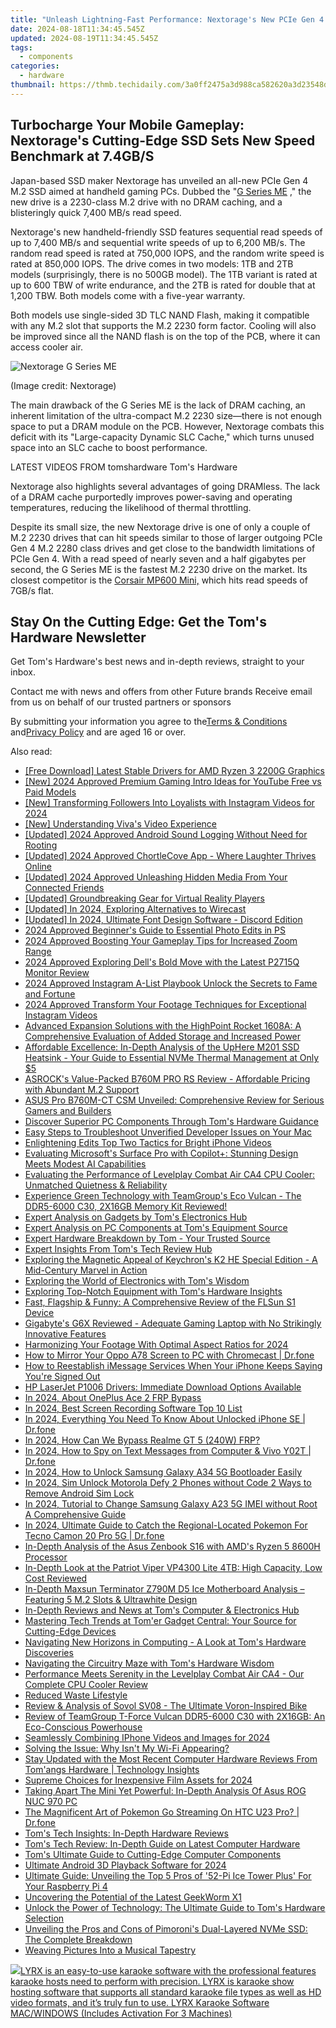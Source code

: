 ```yaml
---
title: "Unleash Lightning-Fast Performance: Nextorage's New PCIe Gen 4 SSD for Portable Gaming - Record-Breaking Speed at 7.4GB/S!"
date: 2024-08-18T11:34:45.545Z
updated: 2024-08-19T11:34:45.545Z
tags:
  - components
categories:
  - hardware
thumbnail: https://thmb.techidaily.com/3a0ff2475a3d988ca582620a3d23548d82c16dbdfb31f6e8194792291b9fef05.jpg
---
```


## Turbocharge Your Mobile Gameplay: Nextorage's Cutting-Edge SSD Sets New Speed Benchmark at 7.4GB/S

Japan-based SSD maker Nextorage has unveiled an all-new PCIe Gen 4 M.2 SSD aimed at handheld gaming PCs. Dubbed the "[G Series ME](https://www.nextorage.net/articles/240809/) ," the new drive is a 2230-class M.2 drive with no DRAM caching, and a blisteringly quick 7,400 MB/s read speed.

 Nextorage's new handheld-friendly SSD features sequential read speeds of up to 7,400 MB/s and sequential write speeds of up to 6,200 MB/s. The random read speed is rated at 750,000 IOPS, and the random write speed is rated at 850,000 IOPS. The drive comes in two models: 1TB and 2TB models (surprisingly, there is no 500GB model). The 1TB variant is rated at up to 600 TBW of write endurance, and the 2TB is rated for double that at 1,200 TBW. Both models come with a five-year warranty.

 Both models use single-sided 3D TLC NAND Flash, making it compatible with any M.2 slot that supports the M.2 2230 form factor. Cooling will also be improved since all the NAND flash is on the top of the PCB, where it can access cooler air.

![Nextorage G Series ME](https://cdn.mos.cms.futurecdn.net/jtsB8qtxGSe6m73TgENvLW-320-80.jpg)

 (Image credit: Nextorage)

 The main drawback of the G Series ME is the lack of DRAM caching, an inherent limitation of the ultra-compact M.2 2230 size—there is not enough space to put a DRAM module on the PCB. However, Nextorage combats this deficit with its "Large-capacity Dynamic SLC Cache," which turns unused space into an SLC cache to boost performance.

 LATEST VIDEOS FROM tomshardware Tom's Hardware

 Nextorage also highlights several advantages of going DRAMless. The lack of a DRAM cache purportedly improves power-saving and operating temperatures, reducing the likelihood of thermal throttling.

 Despite its small size, the new Nextorage drive is one of only a couple of M.2 2230 drives that can hit speeds similar to those of larger outgoing PCIe Gen 4 M.2 2280 class drives and get close to the bandwidth limitations of PCIe Gen 4\. With a read speed of nearly seven and a half gigabytes per second, the G Series ME is the fastest M.2 2230 drive on the market. Its closest competitor is the [Corsair MP600 Mini,](https://tools.techidaily.com) which hits read speeds of 7GB/s flat.

## Stay On the Cutting Edge: Get the Tom's Hardware Newsletter

 Get Tom's Hardware's best news and in-depth reviews, straight to your inbox.

 Contact me with news and offers from other Future brands  Receive email from us on behalf of our trusted partners or sponsors

 By submitting your information you agree to the[Terms & Conditions](https://futureplc.com/terms-conditions/) and[Privacy Policy](https://futureplc.com/privacy-policy/) and are aged 16 or over.

<ins class="adsbygoogle"
     style="display:block"
     data-ad-format="autorelaxed"
     data-ad-client="ca-pub-7571918770474297"
     data-ad-slot="1223367746"></ins>



<ins class="adsbygoogle"
     style="display:block"
     data-ad-client="ca-pub-7571918770474297"
     data-ad-slot="8358498916"
     data-ad-format="auto"
     data-full-width-responsive="true"></ins>

<span class="atpl-alsoreadstyle">Also read:</span>
<div><ul>
<li><a href="https://win-dash.techidaily.com/free-download-latest-stable-drivers-for-amd-ryzen-3-2200g-graphics/"><u>[Free Download] Latest Stable Drivers for AMD Ryzen 3 2200G Graphics</u></a></li>
<li><a href="https://youtube-lab.techidaily.com/024-approved-premium-gaming-intro-ideas-for-youtube-free-vs-paid-models/"><u>[New] 2024 Approved  Premium Gaming Intro Ideas for YouTube  Free vs Paid Models</u></a></li>
<li><a href="https://instagram-video-files.techidaily.com/new-transforming-followers-into-loyalists-with-instagram-videos-for-2024/"><u>[New] Transforming Followers Into Loyalists with Instagram Videos for 2024</u></a></li>
<li><a href="https://some-approaches.techidaily.com/new-understanding-vivas-video-experience/"><u>[New] Understanding Viva's Video Experience</u></a></li>
<li><a href="https://digital-screen-recording.techidaily.com/updated-2024-approved-android-sound-logging-without-need-for-rooting/"><u>[Updated] 2024 Approved  Android Sound Logging Without Need for Rooting</u></a></li>
<li><a href="https://fox-blue.techidaily.com/updated-2024-approved-chortlecove-app-where-laughter-thrives-online/"><u>[Updated] 2024 Approved  ChortleCove App - Where Laughter Thrives Online</u></a></li>
<li><a href="https://facebook-clips.techidaily.com/updated-2024-approved-unleashing-hidden-media-from-your-connected-friends/"><u>[Updated] 2024 Approved  Unleashing Hidden Media From Your Connected Friends</u></a></li>
<li><a href="https://some-knowledge.techidaily.com/updated-groundbreaking-gear-for-virtual-reality-players/"><u>[Updated] Groundbreaking Gear for Virtual Reality Players</u></a></li>
<li><a href="https://fox-http.techidaily.com/updated-in-2024-exploring-alternatives-to-wirecast/"><u>[Updated] In 2024, Exploring Alternatives to Wirecast</u></a></li>
<li><a href="https://discord-videos.techidaily.com/updated-in-2024-ultimate-font-design-software-discord-edition/"><u>[Updated] In 2024, Ultimate Font Design Software - Discord Edition</u></a></li>
<li><a href="https://extra-hints.techidaily.com/2024-approved-beginners-guide-to-essential-photo-edits-in-ps/"><u>2024 Approved  Beginner's Guide to Essential Photo Edits in PS</u></a></li>
<li><a href="https://extra-resources.techidaily.com/2024-approved-boosting-your-gameplay-tips-for-increased-zoom-range/"><u>2024 Approved  Boosting Your Gameplay  Tips for Increased Zoom Range</u></a></li>
<li><a href="https://fox-blue.techidaily.com/2024-approved-exploring-dells-bold-move-with-the-latest-p2715q-monitor-review/"><u>2024 Approved  Exploring Dell's Bold Move with the Latest P2715Q Monitor Review</u></a></li>
<li><a href="https://extra-support.techidaily.com/2024-approved-instagram-a-list-playbook-unlock-the-secrets-to-fame-and-fortune/"><u>2024 Approved  Instagram A-List Playbook  Unlock the Secrets to Fame and Fortune</u></a></li>
<li><a href="https://instagram-video-files.techidaily.com/2024-approved-transform-your-footage-techniques-for-exceptional-instagram-videos/"><u>2024 Approved  Transform Your Footage  Techniques for Exceptional Instagram Videos</u></a></li>
<li><a href="https://hardware-reviews.techidaily.com/advanced-expansion-solutions-with-the-highpoint-rocket-1608a-a-comprehensive-evaluation-of-added-storage-and-increased-power/"><u>Advanced Expansion Solutions with the HighPoint Rocket 1608A: A Comprehensive Evaluation of Added Storage and Increased Power</u></a></li>
<li><a href="https://hardware-reviews.techidaily.com/affordable-excellence-in-depth-analysis-of-the-uphere-m201-ssd-heatsink-your-guide-to-essential-nvme-thermal-management-at-only-5/"><u>Affordable Excellence: In-Depth Analysis of the UpHere M201 SSD Heatsink - Your Guide to Essential NVMe Thermal Management at Only $5</u></a></li>
<li><a href="https://hardware-reviews.techidaily.com/asrocks-value-packed-b760m-pro-rs-review-affordable-pricing-with-abundant-m2-support/"><u>ASROCK's Value-Packed B760M PRO RS Review - Affordable Pricing with Abundant M.2 Support</u></a></li>
<li><a href="https://hardware-reviews.techidaily.com/asus-pro-b760m-ct-csm-unveiled-comprehensive-review-for-serious-gamers-and-builders/"><u>ASUS Pro B760M-CT CSM Unveiled: Comprehensive Review for Serious Gamers and Builders</u></a></li>
<li><a href="https://hardware-reviews.techidaily.com/discover-superior-pc-components-through-toms-hardware-guidance/"><u>Discover Superior PC Components Through Tom's Hardware Guidance</u></a></li>
<li><a href="https://techtrends.techidaily.com/easy-steps-to-troubleshoot-unverified-developer-issues-on-your-mac/"><u>Easy Steps to Troubleshoot Unverified Developer Issues on Your Mac</u></a></li>
<li><a href="https://extra-lessons.techidaily.com/enlightening-edits-top-two-tactics-for-bright-iphone-videos/"><u>Enlightening Edits  Top Two Tactics for Bright iPhone Videos</u></a></li>
<li><a href="https://hardware-reviews.techidaily.com/evaluating-microsofts-surface-pro-with-copilotplus-stunning-design-meets-modest-ai-capabilities/"><u>Evaluating Microsoft's Surface Pro with Copilot+: Stunning Design Meets Modest AI Capabilities</u></a></li>
<li><a href="https://hardware-reviews.techidaily.com/evaluating-the-performance-of-levelplay-combat-air-ca4-cpu-cooler-unmatched-quietness-and-reliability/"><u>Evaluating the Performance of Levelplay Combat Air CA4 CPU Cooler: Unmatched Quietness & Reliability</u></a></li>
<li><a href="https://hardware-reviews.techidaily.com/experience-green-technology-with-teamgroups-eco-vulcan-the-ddr5-6000-c30-2x16gb-memory-kit-reviewed/"><u>Experience Green Technology with TeamGroup's Eco Vulcan - The DDR5-6000 C30, 2X16GB Memory Kit Reviewed!</u></a></li>
<li><a href="https://hardware-reviews.techidaily.com/expert-analysis-on-gadgets-by-toms-electronics-hub/"><u>Expert Analysis on Gadgets by Tom's Electronics Hub</u></a></li>
<li><a href="https://hardware-reviews.techidaily.com/expert-analysis-on-pc-components-at-toms-equipment-source/"><u>Expert Analysis on PC Components at Tom's Equipment Source</u></a></li>
<li><a href="https://hardware-reviews.techidaily.com/expert-hardware-breakdown-by-tom-your-trusted-source/"><u>Expert Hardware Breakdown by Tom - Your Trusted Source</u></a></li>
<li><a href="https://hardware-reviews.techidaily.com/expert-insights-from-toms-tech-review-hub/"><u>Expert Insights From Tom's Tech Review Hub</u></a></li>
<li><a href="https://hardware-reviews.techidaily.com/exploring-the-magnetic-appeal-of-keychrons-k2-he-special-edition-a-mid-century-marvel-in-action/"><u>Exploring the Magnetic Appeal of Keychron's K2 HE Special Edition - A Mid-Century Marvel in Action</u></a></li>
<li><a href="https://hardware-reviews.techidaily.com/exploring-the-world-of-electronics-with-toms-wisdom/"><u>Exploring the World of Electronics with Tom's Wisdom</u></a></li>
<li><a href="https://hardware-reviews.techidaily.com/exploring-top-notch-equipment-with-toms-hardware-insights/"><u>Exploring Top-Notch Equipment with Tom's Hardware Insights</u></a></li>
<li><a href="https://hardware-reviews.techidaily.com/fast-flagship-and-funny-a-comprehensive-review-of-the-flsun-s1-device/"><u>Fast, Flagship & Funny: A Comprehensive Review of the FLSun S1 Device</u></a></li>
<li><a href="https://hardware-reviews.techidaily.com/gigabytes-g6x-reviewed-adequate-gaming-laptop-with-no-strikingly-innovative-features/"><u>Gigabyte's G6X Reviewed - Adequate Gaming Laptop with No Strikingly Innovative Features</u></a></li>
<li><a href="https://some-knowledge.techidaily.com/harmonizing-your-footage-with-optimal-aspect-ratios-for-2024/"><u>Harmonizing Your Footage With Optimal Aspect Ratios for 2024</u></a></li>
<li><a href="https://screen-mirror.techidaily.com/how-to-mirror-your-oppo-a78-screen-to-pc-with-chromecast-drfone-by-drfone-android/"><u>How to Mirror Your Oppo A78 Screen to PC with Chromecast | Dr.fone</u></a></li>
<li><a href="https://fox-that.techidaily.com/how-to-reestablish-imessage-services-when-your-iphone-keeps-saying-youre-signed-out/"><u>How to Reestablish iMessage Services When Your iPhone Keeps Saying You're Signed Out</u></a></li>
<li><a href="https://win-amazing.techidaily.com/hp-laserjet-p1006-drivers-immediate-download-options-available/"><u>HP LaserJet P1006 Drivers: Immediate Download Options Available</u></a></li>
<li><a href="https://android-frp.techidaily.com/in-2024-about-oneplus-ace-2-frp-bypass-by-drfone-android/"><u>In 2024, About OnePlus Ace 2 FRP Bypass</u></a></li>
<li><a href="https://desktop-recording.techidaily.com/in-2024-best-screen-recording-software-top-10-list/"><u>In 2024, Best Screen Recording Software  Top 10 List</u></a></li>
<li><a href="https://iphone-unlock.techidaily.com/in-2024-everything-you-need-to-know-about-unlocked-iphone-se-drfone-by-drfone-ios/"><u>In 2024, Everything You Need To Know About Unlocked iPhone SE | Dr.fone</u></a></li>
<li><a href="https://android-frp.techidaily.com/in-2024-how-can-we-bypass-realme-gt-5-240w-frp-by-drfone-android/"><u>In 2024, How Can We Bypass Realme GT 5 (240W) FRP?</u></a></li>
<li><a href="https://android-location-track.techidaily.com/in-2024-how-to-spy-on-text-messages-from-computer-and-vivo-y02t-drfone-by-drfone-virtual-android/"><u>In 2024, How to Spy on Text Messages from Computer & Vivo Y02T | Dr.fone</u></a></li>
<li><a href="https://android-unlock.techidaily.com/in-2024-how-to-unlock-samsung-galaxy-a34-5g-bootloader-easily-by-drfone-android/"><u>In 2024, How to Unlock Samsung Galaxy A34 5G Bootloader Easily</u></a></li>
<li><a href="https://sim-unlock.techidaily.com/in-2024-sim-unlock-motorola-defy-2-phones-without-code-2-ways-to-remove-android-sim-lock-by-drfone-android/"><u>In 2024, Sim Unlock Motorola Defy 2 Phones without Code 2 Ways to Remove Android Sim Lock</u></a></li>
<li><a href="https://sim-unlock.techidaily.com/in-2024-tutorial-to-change-samsung-galaxy-a23-5g-imei-without-root-a-comprehensive-guide-by-drfone-android/"><u>In 2024, Tutorial to Change Samsung Galaxy A23 5G IMEI without Root A Comprehensive Guide</u></a></li>
<li><a href="https://android-pokemon-go.techidaily.com/in-2024-ultimate-guide-to-catch-the-regional-located-pokemon-for-tecno-camon-20-pro-5g-drfone-by-drfone-virtual-android/"><u>In 2024, Ultimate Guide to Catch the Regional-Located Pokemon For Tecno Camon 20 Pro 5G | Dr.fone</u></a></li>
<li><a href="https://hardware-reviews.techidaily.com/in-depth-analysis-of-the-asus-zenbook-s16-with-amds-ryzen-5-8600h-processor/"><u>In-Depth Analysis of the Asus Zenbook S16 with AMD's Ryzen 5 8600H Processor</u></a></li>
<li><a href="https://hardware-reviews.techidaily.com/in-depth-look-at-the-patriot-viper-vp4300-lite-4tb-high-capacity-low-cost-reviewed/"><u>In-Depth Look at the Patriot Viper VP4300 Lite 4TB: High Capacity, Low Cost Reviewed</u></a></li>
<li><a href="https://hardware-reviews.techidaily.com/in-depth-maxsun-terminator-z790m-d5-ice-motherboard-analysis-featuring-5-m2-slots-and-ultrawhite-design/"><u>In-Depth Maxsun Terminator Z790M D5 Ice Motherboard Analysis – Featuring 5 M.2 Slots & Ultrawhite Design</u></a></li>
<li><a href="https://hardware-reviews.techidaily.com/in-depth-reviews-and-news-at-toms-computer-and-electronics-hub/"><u>In-Depth Reviews and News at Tom's Computer & Electronics Hub</u></a></li>
<li><a href="https://hardware-reviews.techidaily.com/mastering-tech-trends-at-tomer-gadget-central-your-source-for-cutting-edge-devices/"><u>Mastering Tech Trends at Tom'er Gadget Central: Your Source for Cutting-Edge Devices</u></a></li>
<li><a href="https://hardware-reviews.techidaily.com/navigating-new-horizons-in-computing-a-look-at-toms-hardware-discoveries/"><u>Navigating New Horizons in Computing - A Look at Tom's Hardware Discoveries</u></a></li>
<li><a href="https://hardware-reviews.techidaily.com/navigating-the-circuitry-maze-with-toms-hardware-wisdom/"><u>Navigating the Circuitry Maze with Tom's Hardware Wisdom</u></a></li>
<li><a href="https://hardware-reviews.techidaily.com/performance-meets-serenity-in-the-levelplay-combat-air-ca4-our-complete-cpu-cooler-review/"><u>Performance Meets Serenity in the Levelplay Combat Air CA4 - Our Complete CPU Cooler Review</u></a></li>
<li><a href="https://hardware-reviews.techidaily.com/reduced-waste-lifestyle/"><u>Reduced Waste Lifestyle</u></a></li>
<li><a href="https://hardware-reviews.techidaily.com/review-and-analysis-of-sovol-sv08-the-ultimate-voron-inspired-bike/"><u>Review & Analysis of Sovol SV08 - The Ultimate Voron-Inspired Bike</u></a></li>
<li><a href="https://hardware-reviews.techidaily.com/review-of-teamgroup-t-force-vulcan-ddr5-6000-c30-with-2x16gb-an-eco-conscious-powerhouse/"><u>Review of TeamGroup T-Force Vulcan DDR5-6000 C30 with 2X16GB: An Eco-Conscious Powerhouse</u></a></li>
<li><a href="https://extra-guidance.techidaily.com/seamlessly-combining-iphone-videos-and-images-for-2024/"><u>Seamlessly Combining IPhone Videos and Images for 2024</u></a></li>
<li><a href="https://technical-tips.techidaily.com/solving-the-issue-why-isnt-my-wi-fi-appearing/"><u>Solving the Issue: Why Isn't My Wi-Fi Appearing?</u></a></li>
<li><a href="https://hardware-reviews.techidaily.com/stay-updated-with-the-most-recent-computer-hardware-reviews-from-tomangs-hardware-technology-insights/"><u>Stay Updated with the Most Recent Computer Hardware Reviews From Tom'angs Hardware | Technology Insights</u></a></li>
<li><a href="https://facebook-video-footage.techidaily.com/supreme-choices-for-inexpensive-film-assets-for-2024/"><u>Supreme Choices for Inexpensive Film Assets for 2024</u></a></li>
<li><a href="https://hardware-reviews.techidaily.com/taking-apart-the-mini-yet-powerful-in-depth-analysis-of-asus-rog-nuc-970-pc/"><u>Taking Apart The Mini Yet Powerful: In-Depth Analysis Of Asus ROG NUC 970 PC</u></a></li>
<li><a href="https://android-pokemon-go.techidaily.com/the-magnificent-art-of-pokemon-go-streaming-on-htc-u23-pro-drfone-by-drfone-virtual-android/"><u>The Magnificent Art of Pokemon Go Streaming On HTC U23 Pro? | Dr.fone</u></a></li>
<li><a href="https://hardware-reviews.techidaily.com/toms-tech-insights-in-depth-hardware-reviews/"><u>Tom's Tech Insights: In-Depth Hardware Reviews</u></a></li>
<li><a href="https://hardware-reviews.techidaily.com/toms-tech-review-in-depth-guide-on-latest-computer-hardware/"><u>Tom's Tech Review: In-Depth Guide on Latest Computer Hardware</u></a></li>
<li><a href="https://hardware-reviews.techidaily.com/toms-ultimate-guide-to-cutting-edge-computer-components/"><u>Tom's Ultimate Guide to Cutting-Edge Computer Components</u></a></li>
<li><a href="https://fox-http.techidaily.com/ultimate-android-3d-playback-software-for-2024/"><u>Ultimate Android 3D Playback Software for 2024</u></a></li>
<li><a href="https://hardware-reviews.techidaily.com/ultimate-guide-unveiling-the-top-5-pros-of-52-pi-ice-tower-plus-for-your-raspberry-pi-4/"><u>Ultimate Guide: Unveiling the Top 5 Pros of '52-Pi Ice Tower Plus' For Your Raspberry Pi 4</u></a></li>
<li><a href="https://hardware-reviews.techidaily.com/uncovering-the-potential-of-the-latest-geekworm-x1/"><u>Uncovering the Potential of the Latest GeekWorm X1</u></a></li>
<li><a href="https://hardware-reviews.techidaily.com/unlock-the-power-of-technology-the-ultimate-guide-to-toms-hardware-selection/"><u>Unlock the Power of Technology: The Ultimate Guide to Tom's Hardware Selection</u></a></li>
<li><a href="https://hardware-reviews.techidaily.com/unveiling-the-pros-and-cons-of-pimoronis-dual-layered-nvme-ssd-the-complete-breakdown/"><u>Unveiling the Pros and Cons of Pimoroni's Dual-Layered NVMe SSD: The Complete Breakdown</u></a></li>
<li><a href="https://extra-lessons.techidaily.com/weaving-pictures-into-a-musical-tapestry/"><u>Weaving Pictures Into a Musical Tapestry</u></a></li>
</ul></div>

<!-- affiliate ads begin -->
<a href="https://shop.pcdj.com/order/checkout.php?PRODS=4698998&QTY=1&AFFILIATE=108875&CART=1"> <img src="https://secure.avangate.com/images/merchant/47f4b6321e9fd8e8f7326a6adc1a7c1e/products/MacBook_Pro_lyrx-withsinger-tv.png" border="0">LYRX is an easy-to-use karaoke software with the professional features karaoke hosts need to perform with precision. LYRX is karaoke show hosting software that supports all standard karaoke file types as well as HD video formats, and it’s truly fun to use. 
LYRX Karaoke Software MAC/WINDOWS (Includes Activation For 3 Machines)</a>
<!-- affiliate ads end -->